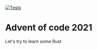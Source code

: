 [![Tests](https://github.com/4ilo/Advent-Of-Code-2021/actions/workflows/rust.yml/badge.svg)](https://github.com/4ilo/Advent-Of-Code-2021/actions/workflows/rust.yml)

# Advent of code 2021

Let's try to learn some Rust
